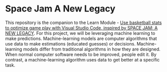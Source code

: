 # Space Jam A New Legacy

This repository is the companion to the Learn Module - [Use basketball stats to optimize game play with Visual Studio Code, inspired by SPACE JAM: A NEW LEGACY](https://learn.microsoft.com/en-us/training/paths/optimize-basketball-games-with-machine-learning/).  For this project, we will be leveraging machine learning to make predictions.  Machine-learning models are computer algorithms that use data to make estimations (educated guesses) or decisions. Machine-learning models differ from traditional algorithms in how they are designed. When normal computer software needs to be improved, people edit it. By contrast, a machine-learning algorithm uses data to get better at a specific task.

